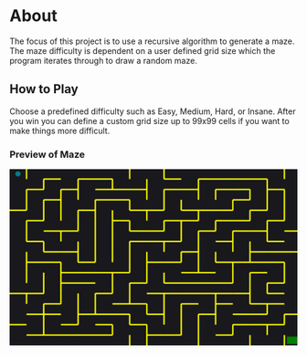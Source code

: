 # **About**

The focus of this project is to use a recursive algorithm to generate a maze. The maze difficulty is dependent on a user defined grid size which the program iterates through to draw a random maze. 

## **How to Play**

Choose a predefined difficulty such as Easy, Medium, Hard, or Insane. After you win you can define a custom grid size up to 99x99 cells if you want to make things more difficult.

### **Preview of Maze**

![Preview](./images/randommaze.png)